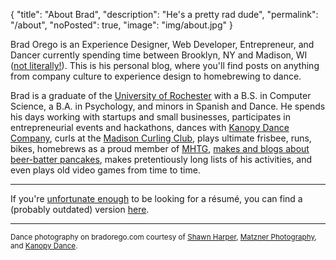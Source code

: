 {
  "title": "About Brad",
  "description": "He's a pretty rad dude",
  "permalink": "/about",
  "noPosted": true,
  "image": "img/about.jpg"
}

Brad Orego is an Experience Designer, Web Developer, Entrepreneur, and Dancer currently spending time between Brooklyn, NY and Madison, WI ([not literally!](https://www.meetways.com/halfway/Madison%2c%20WI%2c%20United%20States/Brooklyn%2c%20NY%2c%20United%20States/bar/d)). This is his personal blog, where you'll find posts on anything from company culture to experience design to homebrewing to dance.

Brad is a graduate of the <a href="http://rochester.edu/">University of Rochester</a> with a B.S. in Computer Science, a B.A. in Psychology, and minors in Spanish and Dance. He spends his days working with startups and small businesses, participates in entrepreneurial events and hackathons, dances with <a href="http://kanopydance.org">Kanopy Dance Company</a>, curls at the <a href="http://madisoncurlingclub.com">Madison Curling Club</a>, plays ultimate frisbee, runs, bikes, homebrews as a proud member of <a href="http://mhtg.org">MHTG</a>, <a href="http://beerbatterbreakfast.com/">makes and blogs about beer-batter pancakes</a>, makes pretentiously long lists of his activities, and even plays old video games from time to time.

---

If you're <a href="http://www.sean-johnson.com/why-you-should-burn-your-resume/">unfortunate enough</a> to be looking for a r&eacute;sum&eacute;, you can find a (probably outdated) version <a href="/resume" target="_self">here</a>.

---

<small>Dance photography on bradorego.com courtesy of <a href="http://www.shawnharper.net/">Shawn Harper</a>, <a href="http://matznerphotography.com/">Matzner Photography</a>, and <a href="http://kanopydance.org">Kanopy Dance</a>.</small>

